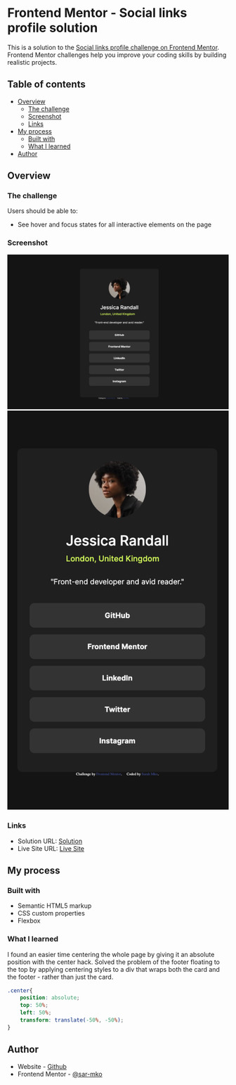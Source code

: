 # Frontend Mentor - Social links profile solution

This is a solution to the [Social links profile challenge on Frontend Mentor](https://www.frontendmentor.io/challenges/social-links-profile-UG32l9m6dQ). Frontend Mentor challenges help you improve your coding skills by building realistic projects. 

## Table of contents

- [Overview](#overview)
  - [The challenge](#the-challenge)
  - [Screenshot](#screenshot)
  - [Links](#links)
- [My process](#my-process)
  - [Built with](#built-with)
  - [What I learned](#what-i-learned)
- [Author](#author)

## Overview

### The challenge

Users should be able to:

- See hover and focus states for all interactive elements on the page

### Screenshot

![Desktop Preview](assets/images/desktop-scrnshot.png)
![Mobile Preview](assets/images/mobile-scrnshot.png)


### Links

- Solution URL: [Solution](https://your-solution-url.com)
- Live Site URL: [Live Site](https://sar-mko.github.io/social-links-profile-main/)

## My process

### Built with

- Semantic HTML5 markup
- CSS custom properties
- Flexbox

### What I learned

I found an easier time centering the whole page by giving it an absolute position with the center hack. Solved the problem of the footer floating to the top by applying centering styles to a div that wraps both the card and the footer - rather than just the card.

```css
.center{
    position: absolute;
    top: 50%;
    left: 50%;
    transform: translate(-50%, -50%);
}
```

## Author

- Website - [Github](https://github.com/sar-mko)
- Frontend Mentor - [@sar-mko](https://www.frontendmentor.io/profile/sar-mko)


